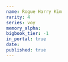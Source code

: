```yaml
---
name: Rogue Harry Kim
rarity: 4
series: voy
memory_alpha:
bigbook_tier: -1
in_portal: true
date:
published: true
---
```



